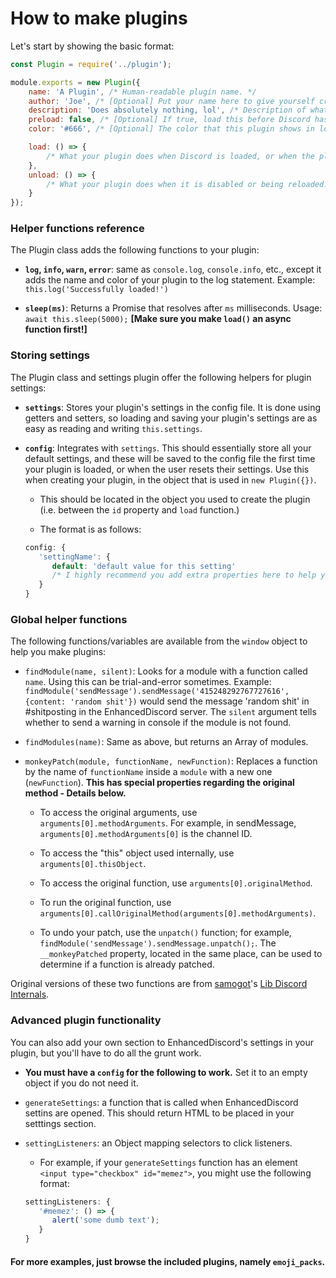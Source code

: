 # How to make plugins

Let's start by showing the basic format:

```js
const Plugin = require('../plugin');

module.exports = new Plugin({
    name: 'A Plugin', /* Human-readable plugin name. */
    author: 'Joe', /* [Optional] Put your name here to give yourself credit for making it :) */
    description: 'Does absolutely nothing, lol', /* Description of what this plugin does. */
    preload: false, /* [Optional] If true, load this before Discord has finished starting up */
    color: '#666', /* [Optional] The color that this plugin shows in logs and in the plugin settings tab. Any valid CSS color will work here. */

    load: () => {
        /* What your plugin does when Discord is loaded, or when the plugin is reloaded. */
    },
    unload: () => {
        /* What your plugin does when it is disabled or being reloaded. */
    }
});
```

### Helper functions reference

The Plugin class adds the following functions to your plugin:

* **`log`, `info`, `warn`, `error`**: same as `console.log`, `console.info`, etc., except it adds the name and color of your plugin to the log statement. Example: `this.log('Successfully loaded!')`

* **`sleep(ms)`**: Returns a Promise that resolves after `ms` milliseconds. Usage: `await this.sleep(5000);` __[Make sure you make `load()` an async function first!]__

### Storing settings

The Plugin class and settings plugin offer the following helpers for plugin settings:

* **`settings`**: Stores your plugin's settings in the config file. It is done using getters and setters, so loading and saving your plugin's settings are as easy as reading and writing `this.settings`.

* **`config`**: Integrates with `settings`. This should essentially store all your default settings, and these will be saved to the config file the first time your plugin is loaded, or when the user resets their settings. Use this when creating your plugin, in the object that is used in `new Plugin({})`.

   * This should be located in the object you used to create the plugin (i.e. between the `id` property and `load` function.)

   * The format is as follows:
   ```js
   config: {
      'settingName': {
         default: 'default value for this setting'
         /* I highly recommend you add extra properties here to help you create the settings section, if you wish to do so. */
      }
   }
   ```

### Global helper functions

The following functions/variables are available from the `window` object to help you make plugins:

* `findModule(name, silent)`: Looks for a module with a function called `name`. Using this can be trial-and-error sometimes. Example: `findModule('sendMessage').sendMessage('415248292767727616', {content: 'random shit'})` would send the message 'random shit' in #shitposting in the EnhancedDiscord server. The `silent` argument tells whether to send a warning in console if the module is not found.

* `findModules(name)`: Same as above, but returns an Array of modules.

* `monkeyPatch(module, functionName, newFunction)`: Replaces a function by the name of `functionName` inside a `module` with a new one (`newFunction`). **This has special properties regarding the original method - Details below.**

   * To access the original arguments, use `arguments[0].methodArguments`. For example, in sendMessage, `arguments[0].methodArguments[0]` is the channel ID.

   * To access the "this" object used internally, use `arguments[0].thisObject`.

   * To access the original function, use `arguments[0].originalMethod`.

   * To run the original function, use `arguments[0].callOriginalMethod(arguments[0].methodArguments)`.

   * To undo your patch, use the `unpatch()` function; for example, `findModule('sendMessage').sendMessage.unpatch();`. The `__monkeyPatched` property, located in the same place, can be used to determine if a function is already patched.

Original versions of these two functions are from [samogot](https://github.com/samogot)'s [Lib Discord Internals](https://github.com/samogot/betterdiscord-plugins/blob/master/v2/1Lib%20Discord%20Internals/plugin.js).

### Advanced plugin functionality

You can also add your own section to EnhancedDiscord's settings in your plugin, but you'll have to do all the grunt work.

* **You must have a `config` for the following to work.** Set it to an empty object if you do not need it.

* `generateSettings`: a function that is called when EnhancedDiscord settins are opened. This should return HTML to be placed in your setttings section.

* `settingListeners`: an Object mapping selectors to click listeners.
   * For example, if your `generateSettings` function has an element `<input type="checkbox" id="memez">`, you might use the following format:
   ```js
   settingListeners: {
      '#memez': () => {
         alert('some dumb text');
      }
   }
   ```

#### For more examples, just browse the included plugins, namely `emoji_packs`.
